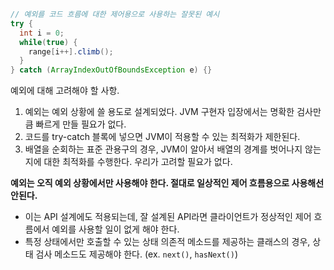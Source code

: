```java
// 예외를 코드 흐름에 대한 제어용으로 사용하는 잘못된 예시
try {
  int i = 0;
  while(true) {
    range[i++].climb();
  }
} catch (ArrayIndexOutOfBoundsException e) {}
```

예외에 대해 고려해야 할 사항.
1. 예외는 예외 상황에 쓸 용도로 설계되었다. JVM 구현자 입장에서는 명확한 검사만큼 빠르게 만들 필요가 없다.
2. 코드를 try-catch 블록에 넣으면 JVM이 적용할 수 있는 최적화가 제한된다.
3. 배열을 순회하는 표준 관용구의 경우, JVM이 알아서 배열의 경계를 벗어나지 않는지에 대한 최적화를 수행한다. 우리가 고려할 필요가 없다.

**예외는 오직 예외 상황에서만 사용해야 한다. 절대로 일상적인 제어 흐름용으로 사용해선 안된다.**
- 이는 API 설계에도 적용되는데, 잘 설계된 API라면 클라이언트가 정상적인 제어 흐름에서 예외를 사용할 일이 없게 해야 한다.
- 특정 상태에서만 호출할 수 있는 상태 의존적 메소드를 제공하는 클래스의 경우, 상태 검사 메소드도 제공해야 한다. (ex. `next()`, `hasNext()`)
